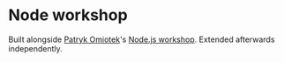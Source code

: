# Node workshop

Built alongside [Patryk Omiotek](https://github.com/patrykomiotek)'s [Node.js workshop](https://github.com/szkola-reacta/node-workshops). Extended afterwards independently.
